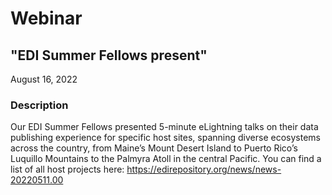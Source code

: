 # Webinar

## "EDI Summer Fellows present"

August 16, 2022

### Description

Our EDI Summer Fellows presented 5-minute eLightning talks on their data publishing experience for specific host sites, spanning diverse ecosystems across the country, from Maine’s Mount Desert Island to Puerto Rico’s Luquillo Mountains to the Palmyra Atoll in the central Pacific. You can find a list of all host projects here: https://edirepository.org/news/news-20220511.00 

<!-- Webinars -->
